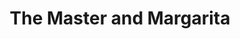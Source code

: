 ---
layout: card_flex_nav
lang: EN
title:  The Master and Margarita
isbn: 9780241259320
cover: /assets/images/EN/MM_EN_017_front.jpg
bcover: /assets/images/EN/MM_EN_017_back.jpg
pubyr: 2016
editor: Ed. Pinguin Clasics 
acqdt: 12/2018
acqplace: Amazon U.K. (World of Books Ltd.) 
contrib: P
---